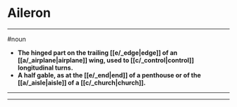 # Aileron
---
#noun
- **The hinged part on the trailing [[e/_edge|edge]] of an [[a/_airplane|airplane]] wing, used to [[c/_control|control]] longitudinal turns.**
- **A half gable, as at the [[e/_end|end]] of a penthouse or of the [[a/_aisle|aisle]] of a [[c/_church|church]].**
---
---
